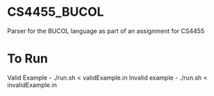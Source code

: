 # CS4455_BUCOL

Parser for the BUCOL language as part of an assignment for CS4455

# To Run

Valid Example - ./run.sh < validExample.in
Invalid example - ./run.sh < invalidExample.in

